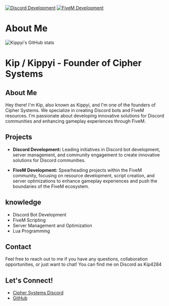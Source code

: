 [![Discord Development](https://img.shields.io/badge/Discord-Development-blueviolet)](#) [![FiveM Development](https://img.shields.io/badge/FiveM-Development-orange)](#)

# About Me

![Kippyi's GitHub stats](https://github-readme-stats.vercel.app/api?username=kippyi&show_icons=true&bg_color=00000000)


# Kip / Kippyi - Founder of Cipher Systems

## About Me
Hey there! I'm Kip, also known as Kippyi, and I'm one of the founders of Cipher Systems. We specialize in creating Discord bots and FiveM resources. I'm passionate about developing innovative solutions for Discord communities and enhancing gameplay experiences through FiveM.

## Projects
- **Discord Development:** Leading initiatives in Discord bot development, server management, and community engagement to create innovative solutions for Discord communities.
  
- **FiveM Development:** Spearheading projects within the FiveM community, focusing on resource development, script creation, and server optimizations to enhance gameplay experiences and push the boundaries of the FiveM ecosystem.

## knowledge
- Discord Bot Development
- FiveM Scripting
- Server Management and Optimization
- Lua Programming


## Contact
Feel free to reach out to me if you have any questions, collaboration opportunities, or just want to chat! You can find me on Discord as Kip4284

## Let's Connect!
- [Cipher Systems Discord](https://ciphersystems.xyz/discord)
- [GitHub](https://github.com/kippyi)
